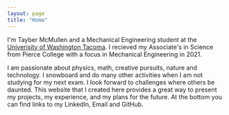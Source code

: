 ```yaml
---
layout: page
title: "Home"
---
```


I'm Tayber McMullen and a Mechanical Engineering student at the [Univerisity of Washington Tacoma](https://www.tacoma.uw.edu/set/programs/undergrad/me). I recieved my Associate's in Science from Pierce College with a focus in Mechanical Engineering in 2021.

I am passionate about physics, math, creative pursuits, nature and technology. I snowboard and do many other activities when I am not studying for my next exam. I look forward to challenges where others be daunted. This website that I created here provides a great way to present my projects, my experience, and my plans for the future. At the bottom you can find links to my LinkedIn, Email and GitHub.
